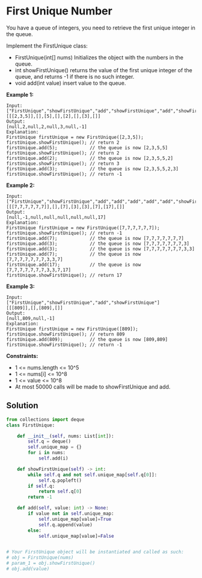 <h1>First Unique Number</h1>

<p>
You have a queue of integers, you need to retrieve the first unique integer in the queue.

Implement the FirstUnique class:

- FirstUnique(int[] nums) Initializes the object with the numbers in the queue.
- int showFirstUnique() returns the value of the first unique integer of the queue, and returns -1 if there is no such integer.
- void add(int value) insert value to the queue.

</p>

<b>Example 1:</b>

    Input: 
    ["FirstUnique","showFirstUnique","add","showFirstUnique","add","showFirstUnique","add","showFirstUnique"]
    [[[2,3,5]],[],[5],[],[2],[],[3],[]]
    Output: 
    [null,2,null,2,null,3,null,-1]
    Explanation: 
    FirstUnique firstUnique = new FirstUnique([2,3,5]);
    firstUnique.showFirstUnique(); // return 2
    firstUnique.add(5);            // the queue is now [2,3,5,5]
    firstUnique.showFirstUnique(); // return 2
    firstUnique.add(2);            // the queue is now [2,3,5,5,2]
    firstUnique.showFirstUnique(); // return 3
    firstUnique.add(3);            // the queue is now [2,3,5,5,2,3]
    firstUnique.showFirstUnique(); // return -1
    
<b>Example 2:</b>

    Input: 
    ["FirstUnique","showFirstUnique","add","add","add","add","add","showFirstUnique"]
    [[[7,7,7,7,7,7]],[],[7],[3],[3],[7],[17],[]]
    Output: 
    [null,-1,null,null,null,null,null,17]
    Explanation: 
    FirstUnique firstUnique = new FirstUnique([7,7,7,7,7,7]);
    firstUnique.showFirstUnique(); // return -1
    firstUnique.add(7);            // the queue is now [7,7,7,7,7,7,7]
    firstUnique.add(3);            // the queue is now [7,7,7,7,7,7,7,3]
    firstUnique.add(3);            // the queue is now [7,7,7,7,7,7,7,3,3]
    firstUnique.add(7);            // the queue is now [7,7,7,7,7,7,7,3,3,7]
    firstUnique.add(17);           // the queue is now [7,7,7,7,7,7,7,3,3,7,17]
    firstUnique.showFirstUnique(); // return 17
    
<b>Example 3:</b>

    Input: 
    ["FirstUnique","showFirstUnique","add","showFirstUnique"]
    [[[809]],[],[809],[]]
    Output: 
    [null,809,null,-1]
    Explanation: 
    FirstUnique firstUnique = new FirstUnique([809]);
    firstUnique.showFirstUnique(); // return 809
    firstUnique.add(809);          // the queue is now [809,809]
    firstUnique.showFirstUnique(); // return -1

<b>Constraints:</b>

- 1 <= nums.length <= 10^5
- 1 <= nums[i] <= 10^8
- 1 <= value <= 10^8
- At most 50000 calls will be made to showFirstUnique and add.

<h2>Solution</h2>

```python
from collections import deque
class FirstUnique:

    def __init__(self, nums: List[int]):
        self.q = deque()
        self.unique_map = {}
        for i in nums:
            self.add(i)

    def showFirstUnique(self) -> int:
        while self.q and not self.unique_map[self.q[0]]:
            self.q.popleft()
        if self.q:
            return self.q[0]
        return -1

    def add(self, value: int) -> None:
        if value not in self.unique_map:
            self.unique_map[value]=True
            self.q.append(value)
        else:
            self.unique_map[value]=False


# Your FirstUnique object will be instantiated and called as such:
# obj = FirstUnique(nums)
# param_1 = obj.showFirstUnique()
# obj.add(value)
```

